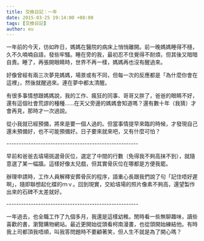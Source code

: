 ```yaml
---
title: 交換日記：一年
date: 2015-03-25 19:14:00 +08:00
tags: [交換日記]
author: eu
---
```


一年前的今天，彷如昨日，媽媽在醫院的病床上悄悄離開。前一晚媽媽睡得不穩，久不久喃喃自語，發些牢騷。睡在旁的我，最初忍不住覺得不耐煩，但其後又暗暗自責。睡了，再張開眼睛時，世界不再一樣，媽媽再也沒有醒過來。  
  
好像曾經有兩三次夢見媽媽，場景或有不同，但每一次的反應都是「為什麼你會在這裡」，然後就醒過來。連在夢中都太清醒。  
  
有很多事情想跟媽媽說，我的工作、瘋狂的同事、哥哥又胖了，爸爸的眼睛不好，還有這個社會荒謬的種種......在天父旁邊的媽媽會知道嗎？還有數十年（我猜）才會再見，那時才一次過說。  
  
從小我就已經預備，將來是要一個人過的。但當事情提早來臨的時候，才發現自己還未預備好，也不可能預備好。日子要來就來吧，又有什麼可怕？  
  
\------------------------------------------------------  
  
早前和爸爸去墳場挑選骨灰位，選定了中間的行數（免得我不夠高抹不到），就隨意選了某一幅牆。這樣好像太兒戲，但其實骨灰位在哪都是方便我罷。  
  
辦理申請時，工作人員解釋安葬骨灰的程序，語重心長跟我們說了句「記住唔好遲啊」，隨即聯想起化蝶的ｍｖ。回到現實，交給墳場的照片像素不夠高，還望製作出來的石碑不太差就好。  
  
\------------------------------------------------------  
  
一年過去，也全職工作了九個多月，我還是這樣幼稚。閒時看一些無聊趣味，讀些喜歡的書，瀏覽購物網站。最近更開始從頭看柯南漫畫，也從頭開始練結他。有時我上司都頂我唔順，叫我答問題時不要顧著笑，但人生不就是為了開心嗎？
